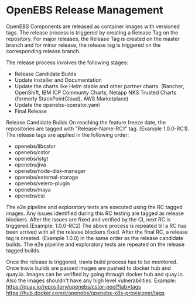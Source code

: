 # OpenEBS Release Management

OpenEBS Components are released as container images with versioned tags. The release process is triggered by creating a Release Tag on the repository. For major releases, the Release Tag is created on the master branch and for minor release, the release tag is triggered on the corresponding release branch.

The release process involves the following stages:
- Release Candidate Builds
- Update Installer and Documentation
- Update the charts like Helm stable and other partner charts. (Rancher, OpenShift, IBM ICP Communty Charts, Netapp NKS Trusted Charts (formerly StackPointCloud), AWS Marketplace)
- Update the openebs-operator.yaml
- Final Release

Release Candidate Builds
On reaching the feature freeze date, the repositories are tagged with "Release-Name-RC1" tag. (Example 1.0.0-RC1).
The release tags are applied in the following order:
- openebs/libcstor
- openebs/cstor
- openebs/istgt
- openebs/jiva
- openebs/node-disk-manager
- openebs/external-storage
- openebs/velero-plugin
- openebs/maya
- openebs/csi

The e2e pipeline and exploratory tests are executed using the RC tagged images. Any issues identified during this RC testing are tagged as release blockers.
After the issues are fixed and verified by the CI, next RC is triggered.(Example: 1.0.0-RC2)
The above process is repeated till a RC has been arrived with all the release blockers fixed.
After the final RC, a release tag is created. (Example 1.0.0) in the same order as the release candidate builds. The e2e pipeline and exploratory tests are repeated on the release tagged builds.

Once the release is triggered, travis build process has to be monitored. Once travis builds are passed images are pushed to docker hub and quay.io.
Images can be verified by going through docker hub and quay.io. Also the images shouldn't have any high level vulnerabilities.
Example:
https://quay.io/repository/openebs/cstor-pool?tab=tags
https://hub.docker.com/r/openebs/openebs-k8s-provisioner/tags

